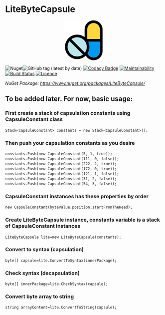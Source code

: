 # LiteByteCapsule
<p align="center">
<img src="https://github.com/skywarth/LiteByteCapsule/blob/LibraryVersion/temp-logo-small.png">
</p>



![Nuget](https://img.shields.io/nuget/v/LiteByteCapsule.svg)![GitHub tag (latest by date)](https://img.shields.io/github/tag-date/skywarth/LiteByteCapsule.svg?label=Latest%20Release) [![Codacy Badge](https://api.codacy.com/project/badge/Grade/04a5655bde6a43b0a37c73d12db5fad5)](https://www.codacy.com/app/skywarth/LiteByteCapsule?utm_source=github.com&amp;utm_medium=referral&amp;utm_content=skywarth/LiteByteCapsule&amp;utm_campaign=Badge_Grade) [![Maintainability](https://api.codeclimate.com/v1/badges/c413df8917e037ec8847/maintainability)](https://codeclimate.com/github/skywarth/LiteByteCapsule/maintainability) [![Build Status](https://dev.azure.com/skywarth/LiteByteCapsule/_apis/build/status/skywarth.LiteByteCapsule?branchName=LibraryVersion)](https://dev.azure.com/skywarth/LiteByteCapsule/_build/latest?definitionId=1&branchName=LibraryVersion) [![Licence](https://img.shields.io/github/license/skywarth/Fenrir-wolfpack-simulator.svg)](https://github.com/skywarth/Fenrir-wolfpack-simulator/blob/master/LICENSE)

  

*NuGet Package: https://www.nuget.org/packages/LiteByteCapsule/*

## **To be added later. For now, basic usage:**

### First create a stack of capsulation constants using CapsuleConstant class
```
Stack<CapsuleConstant> constants = new Stack<CapsuleConstant>();
```

### Then push your capsulation constants as you desire

```
constants.Push(new CapsuleConstant(5, 1, true));
constants.Push(new CapsuleConstant(111, 0, false));
constants.Push(new CapsuleConstant(222, 2, true));
constants.Push(new CapsuleConstant(172, 0, true));
constants.Push(new CapsuleConstant(121, 1, false));
constants.Push(new CapsuleConstant(31, 2, false));
constants.Push(new CapsuleConstant(54, 3, false));
```

### CapsuleConstant instances has these properties by order
```
new CapsuleConstant(byteValue,position,startFromTheHead);
```

### Create LiteByteCapsule instance, constants variable is a stack of CapsuleConstant instances
```
LiteByteCapsule lite=new LiteByteCapsule(constants);
```

### Convert to syntax (capsulation)
```
byte[] capsule=lite.ConvertToSyntax(innerPackage);
```

### Check syntax (decapsulation)
```
byte[] innerPackage=lite.CheckSyntax(capsule);
```

### Convert byte array to string
```
string arrayContent=lite.ConvertToString(capsule);
```

